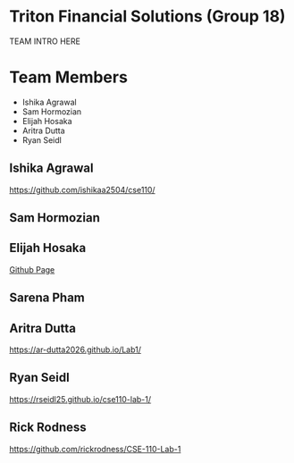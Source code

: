 # Triton Financial Solutions (Group 18)
TEAM INTRO HERE

# Team Members
- Ishika Agrawal
- Sam Hormozian
- Elijah Hosaka
- Aritra Dutta
- Ryan Seidl

## Ishika Agrawal
https://github.com/ishikaa2504/cse110/

## Sam Hormozian

## Elijah Hosaka
[Github Page](https://elijah-hosaka.github.io/cse110-lab-1/)

## Sarena Pham

## Aritra Dutta
https://ar-dutta2026.github.io/Lab1/

## Ryan Seidl
https://rseidl25.github.io/cse110-lab-1/

## Rick Rodness
https://github.com/rickrodness/CSE-110-Lab-1
